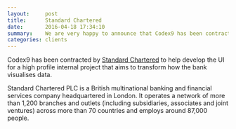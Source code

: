 ```yaml
---
layout:     post
title:      Standard Chartered 
date:       2016-04-18 17:34:10
summary:    We are very happy to announce that Codex9 has been contracted by Standard Chartered to work on a high profile project.
categories: clients
---
```


Codex9 has been contracted by <a href="http://sc.com" target="_blank">Standard Chartered</a> to help develop the UI for 
a high profile internal project that aims to transform how the bank visualises data.

Standard Chartered PLC is a British multinational banking and financial services company headquartered in London. It 
operates a network of more than 1,200 branches and outlets (including subsidiaries, associates and joint ventures) 
across more than 70 countries and employs around 87,000 people.